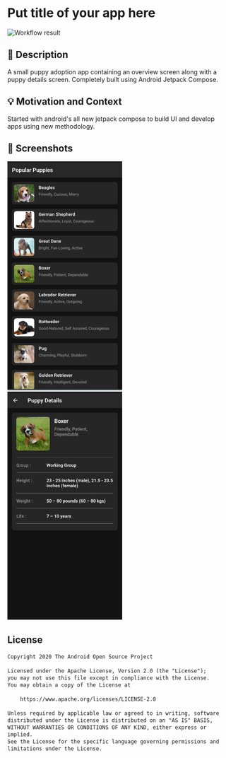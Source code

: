 # Put title of your app here

<!--- Replace <OWNER> with your Github Username and <REPOSITORY> with the name of your repository. -->
<!--- You can find both of these in the url bar when you open your repository in github. -->
![Workflow result](https://github.com/SachinRupani/PuppyAdoption/workflows/Check/badge.svg)


## :scroll: Description
<!--- Describe your app in one or two sentences -->
A small puppy adoption app containing an overview screen along with a puppy details screen. Completely built using Android Jetpack Compose.

## :bulb: Motivation and Context
<!--- Optionally point readers to interesting parts of your submission. -->
<!--- What are you especially proud of? -->
Started with android's all new jetpack compose to build UI and develop apps using new methodology.


## :camera_flash: Screenshots
<!-- You can add more screenshots here if you like -->
<img src="/results/screenshot_1.png" width="260">&emsp;<img src="/results/screenshot_2.png" width="260">

## License
```
Copyright 2020 The Android Open Source Project

Licensed under the Apache License, Version 2.0 (the "License");
you may not use this file except in compliance with the License.
You may obtain a copy of the License at

    https://www.apache.org/licenses/LICENSE-2.0

Unless required by applicable law or agreed to in writing, software
distributed under the License is distributed on an "AS IS" BASIS,
WITHOUT WARRANTIES OR CONDITIONS OF ANY KIND, either express or implied.
See the License for the specific language governing permissions and
limitations under the License.
```